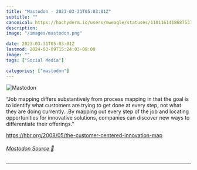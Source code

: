 ```yaml
---
title: "Mastodon - 2023-03-31T05:03:01Z"
subtitle: ""
canonical: https://hachyderm.io/users/mweagle/statuses/110116141868753785
description:
image: "/images/mastodon.png"

date: 2023-03-31T05:03:01Z
lastmod: 2024-03-09T15:24:03-08:00
image: ""
tags: ["Social Media"]

categories: ["mastodon"]
---
```

![Mastodon](/images/mastodon.png)

<p>“Job mapping differs substantively from process mapping in that the goal is to identify what customers are trying to get done at every step, not what they are doing currently...By mapping out every step of the job and locating opportunities for innovative solutions, companies can discover new ways to differentiate their offerings.”</p><p><a href="https://hbr.org/2008/05/the-customer-centered-innovation-map" target="_blank" rel="nofollow noopener noreferrer" translate="no"><span class="invisible">https://</span><span class="ellipsis">hbr.org/2008/05/the-customer-c</span><span class="invisible">entered-innovation-map</span></a></p>


###### [Mastodon Source 🐘](https://hachyderm.io/@mweagle/110116141868753785)

___

